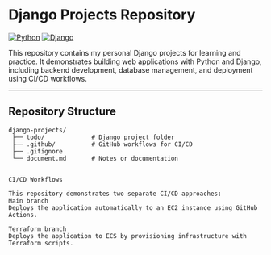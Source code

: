 # Django Projects Repository

[![Python](https://img.shields.io/badge/Python-3.11-blue?logo=python)](https://www.python.org/)
[![Django](https://img.shields.io/badge/Django-4.2-green?logo=django)](https://www.djangoproject.com/)

This repository contains my personal Django projects for learning and practice. It demonstrates building web applications with Python and Django, including backend development, database management, and deployment using CI/CD workflows.

---

## Repository Structure

```text
django-projects/
 ├── todo/             # Django project folder
 ├── .github/          # GitHub workflows for CI/CD
 ├── .gitignore
 └── document.md       # Notes or documentation


CI/CD Workflows

This repository demonstrates two separate CI/CD approaches:
Main branch
Deploys the application automatically to an EC2 instance using GitHub Actions.

Terraform branch
Deploys the application to ECS by provisioning infrastructure with Terraform scripts.